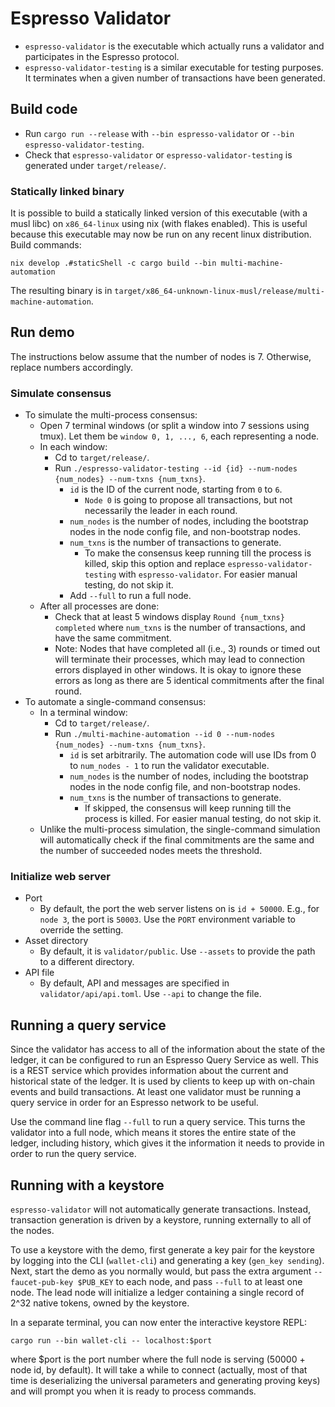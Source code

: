 <!--
 ~ Copyright (c) 2022 Espresso Systems (espressosys.com)
 ~ This file is part of the Espresso library.
 -->

# Espresso Validator

* `espresso-validator` is the executable which actually runs a validator and participates in the
Espresso protocol.
* `espresso-validator-testing` is a similar executable for testing purposes. It terminates when a
given number of transactions have been generated.

## Build code
* Run `cargo run --release` with `--bin espresso-validator` or `--bin espresso-validator-testing`.
* Check that `espresso-validator` or `espresso-validator-testing` is generated under
`target/release/`.

### Statically linked binary

It is possible to build a statically linked version of this executable (with a musl libc) on
`x86_64-linux` using nix (with flakes enabled).
This is useful because this executable may now be run on any recent linux distribution. Build
commands:

```
nix develop .#staticShell -c cargo build --bin multi-machine-automation
```

The resulting binary is in `target/x86_64-unknown-linux-musl/release/multi-machine-automation`.

## Run demo
The instructions below assume that the number of nodes is 7. Otherwise, replace numbers
accordingly.

### Simulate consensus
* To simulate the multi-process consensus:
    * Open 7 terminal windows (or split a window into 7 sessions using tmux). Let them be `window
    0, 1, ..., 6`, each representing a node.
    * In each window:
        * Cd to `target/release/`.
        * Run `./espresso-validator-testing --id {id} --num-nodes {num_nodes} --num-txns
        {num_txns}`.
            * `id` is the ID of the current node, starting from `0` to `6`.
                * `Node 0` is going to propose all transactions, but not necessarily the leader in
                each round.
            * `num_nodes` is the number of nodes, including the bootstrap nodes in the node config
            file, and non-bootstrap nodes.
            * `num_txns` is the number of transactions to generate.
                * To make the consensus keep running till the process is killed, skip this option
                and replace `espresso-validator-testing` with `espresso-validator`. For easier
                manual testing, do not skip it.
            * Add `--full` to run a full node.
    * After all processes are done:
        * Check that at least 5 windows display `Round {num_txns} completed` where `num_txns` is
        the number of transactions, and have the same commitment.
        * Note: Nodes that have completed all (i.e., 3) rounds or timed out will terminate their
        processes, which may lead to connection errors displayed in other windows. It is okay to
        ignore these errors as long as there are 5 identical commitments after the final round.
* To automate a single-command consensus:
    * In a terminal window:
        * Cd to `target/release/`.
        * Run `./multi-machine-automation --id 0 --num-nodes {num_nodes} --num-txns {num_txns}`.
            * `id` is set arbitrarily. The automation code will use IDs from 0 to `num_nodes - 1`
            to run the validator executable.
            * `num_nodes` is the number of nodes, including the bootstrap nodes in the node config
            file, and non-bootstrap nodes.
            * `num_txns` is the number of transactions to generate.
                * If skipped, the consensus will keep running till the process is killed. For
                easier manual testing, do not skip it.
    * Unlike the multi-process simulation, the single-command simulation will automatically check
    if the final commitments are the same and the number of succeeded nodes meets the threshold.

### Initialize web server
* Port
    * By default, the port the web server listens on is `id + 50000`. E.g., for `node 3`, the port
    is `50003`. Use the `PORT` environment variable to override the setting.
* Asset directory
    * By default, it is `validator/public`. Use `--assets` to provide the path to a different
    directory.
* API file
    * By default, API and messages are specified in `validator/api/api.toml`. Use `--api` to change
    the file.

## Running a query service

Since the validator has access to all of the information about the state of the ledger, it can be
configured to run an Espresso Query Service as well. This is a REST service which provides
information about the current and historical state of the ledger. It is used by clients to keep up
with on-chain events and build transactions. At least one validator must be running a query service
in order for an Espresso network to be useful.

Use the command line flag `--full` to run a query service. This turns the validator into a full
node, which means it stores the entire state of the ledger, including history, which gives it the
information it needs to provide in order to run the query service.

## Running with a keystore
`espresso-validator` will not automatically generate transactions. Instead, transaction generation
is driven by a keystore, running externally to all of the nodes.

To use a keystore with the demo, first generate a key pair for the keystore by logging into the CLI
(`wallet-cli`) and generating a key (`gen_key sending`). Next,
start the demo as you normally would, but pass the extra argument `--faucet-pub-key $PUB_KEY` to
each node, and pass `--full` to at least one node. The lead node will initialize a ledger
containing a single record of 2^32 native tokens, owned by the keystore.

In a separate terminal, you can now enter the interactive keystore REPL:
```
cargo run --bin wallet-cli -- localhost:$port
```
where $port is the port number where the full node is serving (50000 + node id, by default). It
will take a while to connect (actually, most of that time is deserializing the universal parameters
and generating proving keys) and will prompt you when it is ready to process commands.
